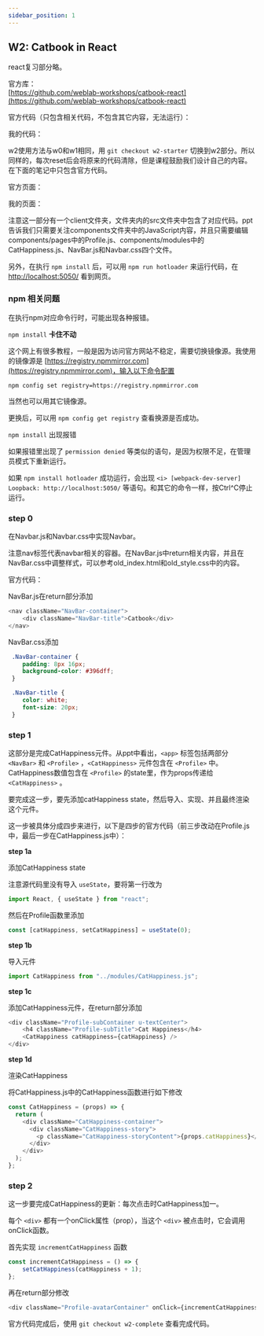 ```yaml
---
sidebar_position: 1
---
```


## W2: Catbook in React

react复习部分略。  

官方库：  
[https://github.com/weblab-workshops/catbook-react](https://github.com/weblab-workshops/catbook-react)  

官方代码（只包含相关代码，不包含其它内容，无法运行）：  

我的代码：  


w2使用方法与w0和w1相同，用 ``git checkout w2-starter`` 切换到w2部分。所以同样的，每次reset后会将原来的代码清除，但是课程鼓励我们设计自己的内容。在下面的笔记中只包含官方代码。  

官方页面：  

我的页面：  


注意这一部分有一个client文件夹，文件夹内的src文件夹中包含了对应代码。ppt告诉我们只需要关注components文件夹中的JavaScript内容，并且只需要编辑components/pages中的Profile.js、components/modules中的CatHappiness.js、NavBar.js和Navbar.css四个文件。  

另外，在执行 ``npm install`` 后，可以用 ``npm run hotloader`` 来运行代码，在 [http://localhost:5050/](http://localhost:5050/) 看到网页。  

### npm 相关问题

在执行npm对应命令行时，可能出现各种报错。  

``npm install`` **卡住不动** 

这个网上有很多教程，一般是因为访问官方网站不稳定，需要切换镜像源。我使用的镜像源是 [https://registry.npmmirror.com](https://registry.npmmirror.com)，输入以下命令配置  

```shell
npm config set registry=https://registry.npmmirror.com
```

当然也可以用其它镜像源。  

更换后，可以用 ``npm config get registry`` 查看换源是否成功。  

``npm install`` 出现报错

如果报错里出现了 ``permission denied`` 等类似的语句，是因为权限不足，在管理员模式下重新运行。  

如果 ``npm install hotloader`` 成功运行，会出现 ``<i> [webpack-dev-server] Loopback: http://localhost:5050/`` 等语句。和其它的命令一样，按Ctrl^C停止运行。  

### step 0

在Navbar.js和Navbar.css中实现Navbar。  

注意nav标签代表navbar相关的容器。在NavBar.js中return相关内容，并且在NavBar.css中调整样式，可以参考old_index.html和old_style.css中的内容。  

官方代码：  

NavBar.js在return部分添加  

```JavaScript
<nav className="NavBar-container">
    <div className="NavBar-title">Catbook</div>
</nav>
```

NavBar.css添加

```CSS
 .NavBar-container {
    padding: 8px 16px;
    background-color: #396dff;
 }

 .NavBar-title {
    color: white;
    font-size: 20px;
 }
```

### step 1

这部分是完成CatHappiness元件。从ppt中看出，``<app>`` 标签包括两部分 ``<NavBar>`` 和 ``<Profile>`` ，``<CatHappiness>`` 元件包含在 ``<Profile>`` 中。CatHappiness数值包含在 ``<Profile>`` 的state里，作为props传递给 ``<CatHappiness>`` 。  

要完成这一步，要先添加catHappiness state，然后导入、实现、并且最终渲染这个元件。  

这一步被具体分成四步来进行，以下是四步的官方代码（前三步改动在Profile.js中，最后一步在CatHappiness.js中）：  

**step 1a**

添加CatHappiness state

注意源代码里没有导入 ``useState``，要将第一行改为

```JavaScript
import React, { useState } from "react";
```

然后在Profile函数里添加

```JavaScript
const [catHappiness, setCatHappiness] = useState(0);
```

**step 1b**

导入元件

```JavaScript
import CatHappiness from "../modules/CatHappiness.js";
```

**step 1c**

添加CatHappiness元件，在return部分添加

```JavaScript
<div className="Profile-subContainer u-textCenter">
    <h4 className="Profile-subTitle">Cat Happiness</h4>
    <CatHappiness catHappiness={catHappiness} />
</div>
```

**step 1d**

渲染CatHappiness

将CatHappiness.js中的CatHappiness函数进行如下修改  

```JavaScript
const CatHappiness = (props) => {
  return (
    <div className="CatHappiness-container">
      <div className="CatHappiness-story">
        <p className="CatHappiness-storyContent">{props.catHappiness}</p>
      </div>
    </div>
  );
};
```

### step 2

这一步要完成CatHappiness的更新：每次点击时CatHappiness加一。  

每个 ``<div>`` 都有一个onClick属性（prop），当这个 ``<div>`` 被点击时，它会调用onClick函数。  

首先实现 ``incrementCatHappiness`` 函数  

```JavaScript
const incrementCatHappiness = () => {
    setCatHappiness(catHappiness + 1);
};
```

再在return部分修改

```JavaScript
<div className="Profile-avatarContainer" onClick={incrementCatHappiness}>
```

官方代码完成后，使用 ``git checkout w2-complete`` 查看完成代码。  